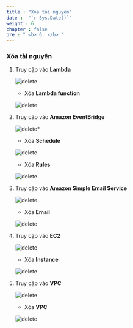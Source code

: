 ```yaml
---
title : "Xóa tài nguyên"
date :  "`r Sys.Date()`" 
weight : 6
chapter : false
pre : " <b> 6. </b> "
---
```


### Xóa tài nguyên

1. Truy cập vào **Lambda**

    ![delete](/aws-fcj-workshop01/images/8-Delete/1.1lambda.png?width=90pc)

    - Xóa **Lambda function**

    ![delete](/aws-fcj-workshop01/images/8-Delete/1.2lambda.png?width=90pc)

2. Truy cập vào **Amazon EventBridge**

    ![delete*](/aws-fcj-workshop01/images/8-Delete/1.3EventBridge.png?width=90pc)

    - Xóa **Schedule**

    ![delete](/aws-fcj-workshop01/images/8-Delete/1.4deleteShedule.png?width=90pc)

    - Xóa **Rules**

    ![delete](/aws-fcj-workshop01/images/8-Delete/1.5deleterule.png?width=90pc)


3. Truy cập vào **Amazon Simple Email Service**

    ![delete](/aws-fcj-workshop01/images/8-Delete/1.6SES.png?width=90pc)

    - Xóa **Email**

    ![delete](/aws-fcj-workshop01/images/8-Delete/1.7deleteSES.png?width=90pc)

4. Truy cập vào **EC2**

    ![delete](/aws-fcj-workshop01/images/8-Delete/1.8EC2.png?width=90pc)

    - Xóa **Instance**

    ![delete](/aws-fcj-workshop01/images/8-Delete/1.9deleteec2.png?width=90pc)

5. Truy cập vào **VPC**

    ![delete](/aws-fcj-workshop01/images/8-Delete/2.0VPC.png?width=90pc)

    - Xóa **VPC**

    ![delete](/aws-fcj-workshop01/images/8-Delete/2.1deleteVPC.png?width=90pc)